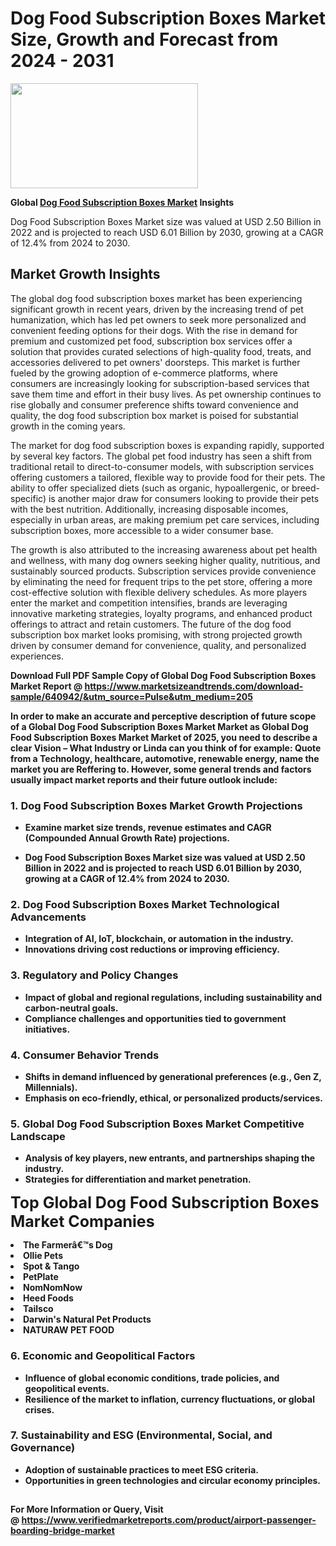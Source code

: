 <H1>Dog Food Subscription Boxes Market Size, Growth and Forecast from 2024 - 2031</H1><img class="aligncenter size-medium wp-image-584254" src="https://thirdeyenews.in/wp-content/uploads/2024/09/Global-Market-Research-300x168.jpeg" alt="" width="300" height="168" /><p><strong>Global&nbsp;<a href="https://www.marketsizeandtrends.com/download-sample/640942/&amp;utm_source=Pulse&amp;utm_medium=205">Dog Food Subscription Boxes Market</a> Insights</strong></p><p>Dog Food Subscription Boxes Market size was valued at USD 2.50 Billion in 2022 and is projected to reach USD 6.01 Billion by 2030, growing at a CAGR of 12.4% from 2024 to 2030.</p><p><h2>Market Growth Insights</h2> <p>The global dog food subscription boxes market has been experiencing significant growth in recent years, driven by the increasing trend of pet humanization, which has led pet owners to seek more personalized and convenient feeding options for their dogs. With the rise in demand for premium and customized pet food, subscription box services offer a solution that provides curated selections of high-quality food, treats, and accessories delivered to pet owners' doorsteps. This market is further fueled by the growing adoption of e-commerce platforms, where consumers are increasingly looking for subscription-based services that save them time and effort in their busy lives. As pet ownership continues to rise globally and consumer preference shifts toward convenience and quality, the dog food subscription box market is poised for substantial growth in the coming years.</p> <p><strong></strong></p> <p>The market for dog food subscription boxes is expanding rapidly, supported by several key factors. The global pet food industry has seen a shift from traditional retail to direct-to-consumer models, with subscription services offering customers a tailored, flexible way to provide food for their pets. The ability to offer specialized diets (such as organic, hypoallergenic, or breed-specific) is another major draw for consumers looking to provide their pets with the best nutrition. Additionally, increasing disposable incomes, especially in urban areas, are making premium pet care services, including subscription boxes, more accessible to a wider consumer base.</p> <p>The growth is also attributed to the increasing awareness about pet health and wellness, with many dog owners seeking higher quality, nutritious, and sustainably sourced products. Subscription services provide convenience by eliminating the need for frequent trips to the pet store, offering a more cost-effective solution with flexible delivery schedules. As more players enter the market and competition intensifies, brands are leveraging innovative marketing strategies, loyalty programs, and enhanced product offerings to attract and retain customers. The future of the dog food subscription box market looks promising, with strong projected growth driven by consumer demand for convenience, quality, and personalized experiences.</p> <p><strong></p><p><span class=""><strong>Download Full PDF Sample Copy of Global Dog Food Subscription Boxes Market Report</strong> @ <a href="https://www.marketsizeandtrends.com/download-sample/640942/&amp;utm_source=Pulse&amp;utm_medium=205" target="_blank">https://www.marketsizeandtrends.com/download-sample/640942/&amp;utm_source=Pulse&amp;utm_medium=205</a></span></p><p>In order to make an accurate and perceptive description of future scope of a Global&nbsp;Dog Food Subscription Boxes Market Market as Global&nbsp;Dog Food Subscription Boxes Market Market of 2025, you need to describe a clear Vision &ndash; What Industry or Linda can you think of for example: Quote from a Technology, healthcare, automotive, renewable energy, name the market you are Reffering to. However, some general trends and factors usually impact market reports and their future outlook include:</p><h3>1.&nbsp;<strong>Dog Food Subscription Boxes Market Growth Projections</strong></h3><ul><li>Examine market size trends, revenue estimates and CAGR (Compounded Annual Growth Rate) projections.</li><li><p>Dog Food Subscription Boxes Market size was valued at USD 2.50 Billion in 2022 and is projected to reach USD 6.01 Billion by 2030, growing at a CAGR of 12.4% from 2024 to 2030.</p></li></ul><h3>2.&nbsp;<strong>Dog Food Subscription Boxes Market Technological Advancements</strong></h3><ul><li>Integration of AI, IoT, blockchain, or automation in the industry.</li><li>Innovations driving cost reductions or improving efficiency.</li></ul><h3>3.&nbsp;<strong>Regulatory and Policy Changes</strong></h3><ul><li>Impact of global and regional regulations, including sustainability and carbon-neutral goals.</li><li>Compliance challenges and opportunities tied to government initiatives.</li></ul><h3>4.&nbsp;<strong>Consumer Behavior Trends</strong></h3><ul><li>Shifts in demand influenced by generational preferences (e.g., Gen Z, Millennials).</li><li>Emphasis on eco-friendly, ethical, or personalized products/services.</li></ul><h3>5.&nbsp;<strong>Global Dog Food Subscription Boxes Market Competitive Landscape</strong></h3><ul><li>Analysis of key players, new entrants, and partnerships shaping the industry.</li><li>Strategies for differentiation and market penetration.</li></ul><p data-pm-slice="1 1 []"><span style="color: inherit; font-family: inherit; font-size: 25px;">Top Global Dog Food Subscription Boxes Market Companies</span></p><div class="" data-test-id=""><p><li>The Farmerâ€™s Dog</li><li> Ollie Pets</li><li> Spot & Tango</li><li> PetPlate</li><li> NomNomNow</li><li> Heed Foods</li><li> Tailsco</li><li> Darwin's Natural Pet Products</li><li> NATURAW PET FOOD</li></p></div><h3>6.&nbsp;<strong>Economic and Geopolitical Factors</strong></h3><ul><li>Influence of global economic conditions, trade policies, and geopolitical events.</li><li>Resilience of the market to inflation, currency fluctuations, or global crises.</li></ul><h3>7.&nbsp;<strong>Sustainability and ESG (Environmental, Social, and Governance)</strong></h3><ul><li>Adoption of sustainable practices to meet ESG criteria.</li><li>Opportunities in green technologies and circular economy principles.</li></ul><h2><strong style="font-size: 14px;">For More Information or Query, Visit @&nbsp;</strong><a style="background-color: #ffffff; font-size: 14px;" href="https://www.marketsizeandtrends.com/report/dog-food-subscription-boxes-market/" target="_blank">https://www.verifiedmarketreports.com/product/airport-passenger-boarding-bridge-market</a></h2>
